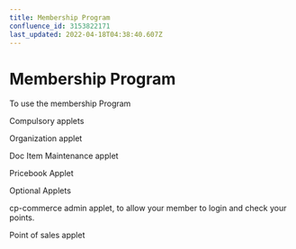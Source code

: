 ```yaml
---
title: Membership Program
confluence_id: 3153822171
last_updated: 2022-04-18T04:38:40.607Z
---
```


# Membership Program

To use the membership Program

Compulsory applets

Organization applet

Doc Item Maintenance applet

Pricebook Applet

Optional Applets

cp-commerce admin applet, to allow your member to login and check your points.

Point of sales applet
